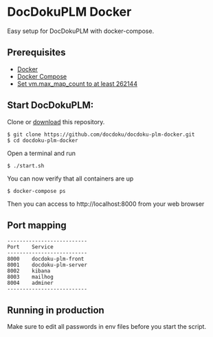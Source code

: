 # DocDokuPLM Docker

Easy setup for DocDokuPLM with docker-compose.

## Prerequisites

* [Docker](https://docs.docker.com/get-docker/)
* [Docker Compose](https://docs.docker.com/compose/install/)
* [Set vm.max_map_count to at least 262144](https://www.elastic.co/guide/en/elasticsearch/reference/current/docker.html#_set_vm_max_map_count_to_at_least_262144)

## Start DocDokuPLM:

Clone or [download](https://github.com/docdoku/docdoku-plm-docker/archive/master.zip) this repository.

```
$ git clone https://github.com/docdoku/docdoku-plm-docker.git
$ cd docdoku-plm-docker
```

Open a terminal and run

```
$ ./start.sh
```

You can now verify that all containers are up

```
$ docker-compose ps
```

Then you can access to http://localhost:8000 from your web browser

## Port mapping

```
--------------------------
Port    Service
--------------------------
8000    docdoku-plm-front
8001    docdoku-plm-server
8002    kibana
8003    mailhog
8004    adminer
--------------------------
```

## Running in production

Make sure to edit all passwords in env files before you start the script.

